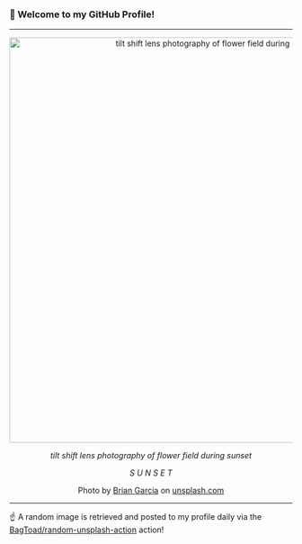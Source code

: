 ### 👋 Welcome to my GitHub Profile!

----

<div align="center">
  <img width="720" src="https://images.unsplash.com/photo-1485395578879-6ba080c9cdba?crop=entropy&cs=tinysrgb&fit=max&fm=jpg&ixid=M3w1NTI0OTR8MHwxfHJhbmRvbXx8fHx8fHx8fDE3MjA1MDU0Nzd8&ixlib=rb-4.0.3&q=80&w=1080" alt="tilt shift lens photography of flower field during sunset">
  
  <em>tilt shift lens photography of flower field during sunset</em>
  
  <em>S U N S E T</em>
  
  Photo by [Brian Garcia](null) on [unsplash.com](https://unsplash.com/)
</div>

----

☝️ A random image is retrieved and posted to my profile daily via the [BagToad/random-unsplash-action](https://github.com/BagToad/random-unsplash-action) action!
